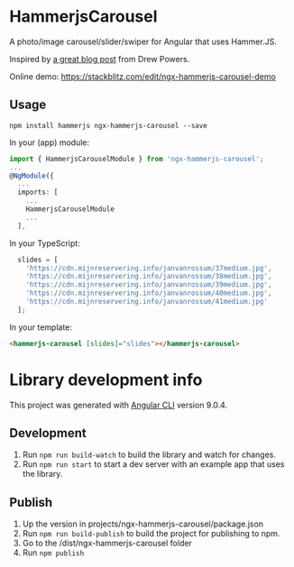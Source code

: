 # HammerjsCarousel

A photo/image carousel/slider/swiper for Angular that uses Hammer.JS.

Inspired by [a great blog post](https://blog.envylabs.com/build-your-own-touch-slider-with-hammerjs-af99665d2869) from Drew Powers.

Online demo: https://stackblitz.com/edit/ngx-hammerjs-carousel-demo

## Usage

`npm install hammerjs ngx-hammerjs-carousel --save`

In your (app) module:
```typescript
import { HammerjsCarouselModule } from 'ngx-hammerjs-carousel';
...
@NgModule({
  ...
  imports: [
    ...
    HammerjsCarouselModule
    ...
  ],
```

In your TypeScript:
```typescript
  slides = [
    'https://cdn.mijnreservering.info/janvanrossum/37medium.jpg',
    'https://cdn.mijnreservering.info/janvanrossum/38medium.jpg',
    'https://cdn.mijnreservering.info/janvanrossum/39medium.jpg',
    'https://cdn.mijnreservering.info/janvanrossum/40medium.jpg',
    'https://cdn.mijnreservering.info/janvanrossum/41medium.jpg'
  ];
```

In your template:
```html
<hammerjs-carousel [slides]="slides"></hammerjs-carousel>
```

# Library development info

This project was generated with [Angular CLI](https://github.com/angular/angular-cli) version 9.0.4.

## Development

1. Run `npm run build-watch` to build the library and watch for changes.
2. Run `npm run start` to start a dev server with an example app that uses the library.

## Publish

1. Up the version in projects/ngx-hammerjs-carousel/package.json
2. Run `npm run build-publish` to build the project for publishing to npm.
3. Go to the /dist/ngx-hammerjs-carousel folder
4. Run `npm publish`

